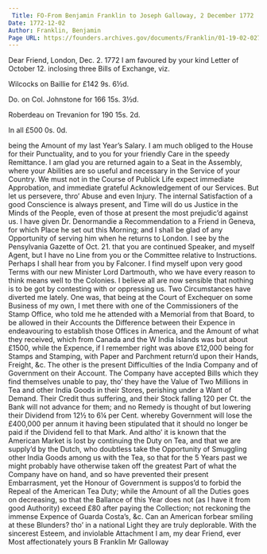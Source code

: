 ```yaml
---
 Title: FO-From Benjamin Franklin to Joseph Galloway, 2 December 1772
Date: 1772-12-02
Author: Franklin, Benjamin
Page URL: https://founders.archives.gov/documents/Franklin/01-19-02-0272
---
```


Dear Friend,
London, Dec. 2. 1772
I am favoured by your kind Letter of October 12. inclosing three Bills of Exchange, viz.


Wilcocks on Baillie for
£142
9s.
6½d.


Do. on Col. Johnstone for
166
15s.
3½d.


Roberdeau on Trevanion for
190
  15s.
  2d.


In all
£500
0s.
0d.


being the Amount of my last Year’s Salary. I am much obliged to the House for their Punctuality, and to you for your friendly Care in the speedy Remittance.
I am glad you are returned again to a Seat in the Assembly, where your Abilities are so useful and necessary in the Service of your Country. We must not in the Course of Publick Life expect immediate Approbation, and immediate grateful Acknowledgement of our Services. But let us persevere, thro’ Abuse and even Injury. The internal Satisfaction of a good Conscience is always present, and Time will do us Justice in the Minds of the People, even of those at present the most prejudic’d against us.
I have given Dr. Denormandie a Recommendation to a Friend in Geneva, for which Place he set out this Morning; and I shall be glad of any Opportunity of serving him when he returns to London.
I see by the Pensylvania Gazette of Oct. 21. that you are continued Speaker, and myself Agent, but I have no Line from you or the Committee relative to Instructions. Perhaps I shall hear from you by Falconer. I find myself upon very good Terms with our new Minister Lord Dartmouth, who we have every reason to think means well to the Colonies. I believe all are now sensible that nothing is to be got by contesting with or oppressing us. Two Circumstances have diverted me lately. One was, that being at the Court of Exchequer on some Business of my own, I met there with one of the Commissioners of the Stamp Office, who told me he attended with a Memorial from that Board, to be allowed in their Accounts the Difference between their Expence in endeavouring to establish those Offices in America, and the Amount of what they received, which from Canada and the W India Islands was but about £1500, while the Expence, if I remember right was above £12,000 being for Stamps and Stamping, with Paper and Parchment return’d upon their Hands, Freight, &c. The other is the present Difficulties of the India Company and of Government on their Account. The Company have accepted Bills which they find themselves unable to pay, tho’ they have the Value of Two Millions in Tea and other India Goods in their Stores, perishing under a Want of Demand. Their Credit thus suffering, and their Stock falling 120 per Ct. the Bank will not advance for them; and no Remedy is thought of but lowering their Dividend from 12½ to 6¼ per Cent. whereby Government will lose the £400,000 per annum it having been stipulated that it should no longer be paid if the Dividend fell to that Mark. And altho’ it is known that the American Market is lost by continuing the Duty on Tea, and that we are supply’d by the Dutch, who doubtless take the Opportunity of Smuggling other India Goods among us with the Tea, so that for the 5 Years past we might probably have otherwise taken off the greatest Part of what the Company have on hand, and so have prevented their present Embarrasment, yet the Honour of Government is suppos’d to forbid the Repeal of the American Tea Duty; while the Amount of all the Duties goes on decreasing, so that the Ballance of this Year does not (as I have it from good Authority) exceed £80 after paying the Collection; not reckoning the immense Expence of Guarda Costa’s, &c. Can an American forbear smiling at these Blunders? tho’ in a national Light they are truly deplorable. With the sincerest Esteem, and inviolable Attachment I am, my dear Friend, ever Most affectionately yours
B Franklin
Mr Galloway


